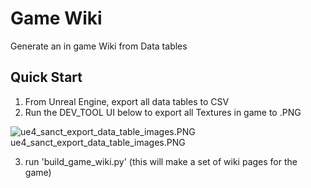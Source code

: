 # Game Wiki

Generate an in game Wiki from Data tables

## Quick Start
1. From Unreal Engine, export all data tables to CSV
2. Run the DEV_TOOL UI below to export all Textures in game to .PNG

![ue4_sanct_export_data_table_images.PNG](https://github.com/acutesoftware/worldbuild/blob/master/game_wiki/ue4_sanct_export_data_table_images.PNG)
ue4_sanct_export_data_table_images.PNG



3. run 'build_game_wiki.py' (this will make a set of wiki pages for the game)


